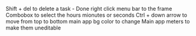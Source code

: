 Shift + del to delete a task - Done
right click menu bar to the frame
Combobox to select the hours mionutes or seconds
Ctrl + down arrow to move from top to bottom
main app bg color to change
Main app meters to make them uneditable